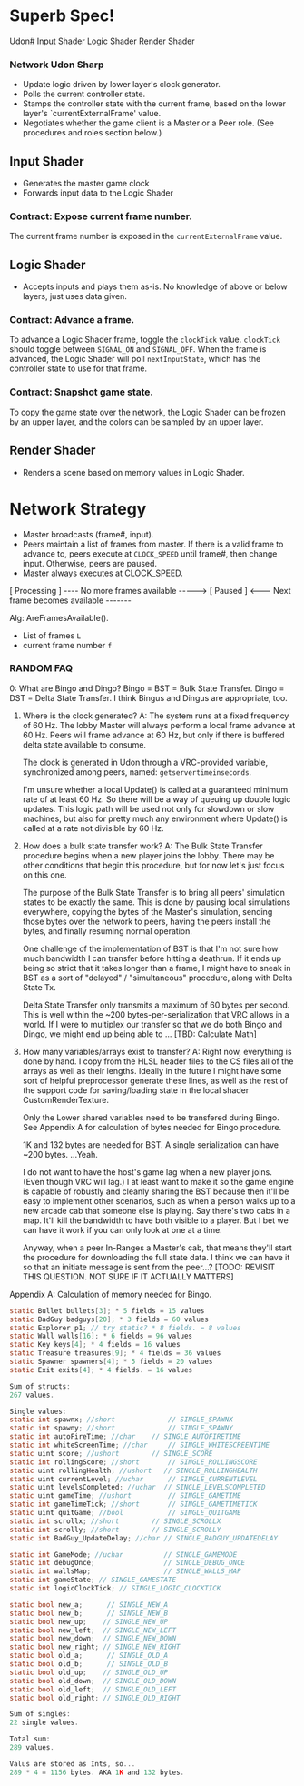 # Superb Spec!


Udon#
Input Shader
Logic Shader
Render Shader

### Network Udon Sharp
- Update logic driven by lower layer's clock generator.
- Polls the current controller state.
- Stamps the controller state with the current frame, based on the lower layer's `currentExternalFrame' value.
- Negotiates whether the game client is a Master or a Peer role. (See procedures and roles section below.)


## Input Shader
- Generates the master game clock
- Forwards input data to the Logic Shader

### Contract: Expose current frame number.
The current frame number is exposed in the `currentExternalFrame` value.

## Logic Shader
- Accepts inputs and plays them as-is. No knowledge of above or below layers, just uses data given.

### Contract: Advance a frame.
To advance a Logic Shader frame, toggle the `clockTick` value. `clockTick` should toggle between `SIGNAL_ON` and `SIGNAL_OFF`.
When the frame is advanced, the Logic Shader will poll `nextInputState`, which has the controller state to use for that frame.

### Contract: Snapshot game state.
To copy the game state over the network, the Logic Shader can be frozen by an upper layer, and the colors can be sampled by
an upper layer.

## Render Shader
- Renders a scene based on memory values in Logic Shader.


# Network Strategy
- Master broadcasts (frame#, input).
- Peers maintain a list of frames from master. If there is a valid frame to advance to, peers execute at `CLOCK_SPEED` until frame#, then change input. Otherwise, peers are paused.
- Master always executes at CLOCK_SPEED.



[ Processing ] ---- No more frames available -----> [ Paused ]
        <--- Next frame becomes available -------

Alg: AreFramesAvailable().
- List of frames `L`
- current frame number `f`





### RANDOM FAQ

0: What are Bingo and Dingo?
   Bingo = BST = Bulk State Transfer.
   Dingo = DST = Delta State Transfer.
   I think Bingus and Dingus are appropriate, too.

1. Where is the clock generated?
A: The system runs at a fixed frequency of 60 Hz. The lobby Master will always perform a local
   frame advance at 60 Hz. Peers will frame advance at 60 Hz, but only if there is buffered
   delta state available to consume.

   The clock is generated in Udon through a VRC-provided variable, synchronized among peers,
   named: `getservertimeinseconds`.

   I'm unsure whether a local Update() is called at a guaranteed minimum rate of at least 60 Hz.
   So there will be a way of queuing up double logic updates. This logic path will be used not
   only for slowdown or slow machines, but also for pretty much any environment where Update()
   is called at a rate not divisible by 60 Hz.

2. How does a bulk state transfer work?
A: The Bulk State Transfer procedure begins when a new player joins the lobby. There may be other
   conditions that begin this procedure, but for now let's just focus on this one.

   The purpose of the Bulk State Transfer is to bring all peers' simulation states to be exactly
   the same. This is done by pausing local simulations everywhere, copying the bytes of the Master's
   simulation, sending those bytes over the network to peers, having the peers install the bytes,
   and finally resuming normal operation.

   One challenge of the implementation of BST is that I'm not sure how much bandwidth I can transfer
   before hitting a deathrun. If it ends up being so strict that it takes longer than a frame, I might
   have to sneak in BST as a sort of "delayed" / "simultaneous" procedure, along with Delta State Tx.

   Delta State Transfer only transmits a maximum of 60 bytes per second. This is well within the
   ~200 bytes-per-serialization that VRC allows in a world. If I were to multiplex our transfer so
   that we do both Bingo and Dingo, we might end up being able to ... [TBD: Calculate Math]

3. How many variables/arrays exist to transfer?
A: Right now, everything is done by hand. I copy from the HLSL header files to the CS files all of
   the arrays as well as their lengths. Ideally in the future I might have some sort of helpful
   preprocessor generate these lines, as well as the rest of the support code for saving/loading
   state in the local shader CustomRenderTexture.

   Only the Lower shared variables need to be transfered during Bingo. See Appendix A for calculation
   of bytes needed for Bingo procedure.

   1K and 132 bytes are needed for BST. A single serialization can have ~200 bytes. ...Yeah.

   I do not want to have the host's game lag when a new player joins. (Even though VRC will lag.)
   I at least want to make it so the game engine is capable of robustly and cleanly sharing the
   BST because then it'll be easy to implement other scenarios, such as when a person walks up
   to a new arcade cab that someone else is playing. Say there's two cabs in a map. It'll kill the
   bandwidth to have both visible to a player. But I bet we can have it work if you can only look
   at one at a time.

   Anyway, when a peer In-Ranges a Master's cab, that means they'll start the procedure for
   downloading the full state data. I think we can have it so that an initiate message is sent
   from the peer...? [TODO: REVISIT THIS QUESTION. NOT SURE IF IT ACTUALLY MATTERS]




Appendix A: Calculation of memory needed for Bingo.

```c
static Bullet bullets[3]; * 5 fields = 15 values
static BadGuy badguys[20]; * 3 fields = 60 values
static Explorer p1; // try static? * 8 fields. = 8 values
static Wall walls[16]; * 6 fields = 96 values
static Key keys[4]; * 4 fields = 16 values
static Treasure treasures[9]; * 4 fields = 36 values
static Spawner spawners[4]; * 5 fields = 20 values
static Exit exits[4]; * 4 fields. = 16 values

Sum of structs:
267 values.

Single values:
static int spawnx; //short			   // SINGLE_SPAWNX
static int spawny; //short			   // SINGLE_SPAWNY
static int autoFireTime; //char	   // SINGLE_AUTOFIRETIME
static int whiteScreenTime; //char	   // SINGLE_WHITESCREENTIME
static uint score; //ushort		   // SINGLE_SCORE
static int rollingScore; //short	   // SINGLE_ROLLINGSCORE
static uint rollingHealth; //ushort   // SINGLE_ROLLINGHEALTH
static uint currentLevel; //uchar	   // SINGLE_CURRENTLEVEL
static uint levelsCompleted; //uchar  // SINGLE_LEVELSCOMPLETED
static uint gameTime; //ushort		   // SINGLE_GAMETIME
static int gameTimeTick; //short	   // SINGLE_GAMETIMETICK
static uint quitGame; //bool		   // SINGLE_QUITGAME
static int scrollx; //short		   // SINGLE_SCROLLX
static int scrolly; //short		   // SINGLE_SCROLLY
static int BadGuy_UpdateDelay; //char // SINGLE_BADGUY_UPDATEDELAY

static int GameMode; //uchar          // SINGLE_GAMEMODE
static int debugOnce;                 // SINGLE_DEBUG_ONCE
static int wallsMap;                  // SINGLE_WALLS_MAP
static int gameState; // SINGLE_GAMESTATE
static int logicClockTick; // SINGLE_LOGIC_CLOCKTICK

static bool new_a;	    // SINGLE_NEW_A
static bool new_b;	    // SINGLE_NEW_B
static bool new_up;    // SINGLE_NEW_UP
static bool new_left;  // SINGLE_NEW_LEFT
static bool new_down;  // SINGLE_NEW_DOWN
static bool new_right; // SINGLE_NEW_RIGHT
static bool old_a;	    // SINGLE_OLD_A
static bool old_b;	    // SINGLE_OLD_B
static bool old_up;    // SINGLE_OLD_UP
static bool old_down;  // SINGLE_OLD_DOWN
static bool old_left;  // SINGLE_OLD_LEFT
static bool old_right; // SINGLE_OLD_RIGHT

Sum of singles:
22 single values.

Total sum:
289 values.

Valus are stored as Ints, so...
289 * 4 = 1156 bytes. AKA 1K and 132 bytes.
```




